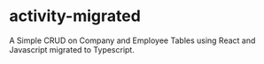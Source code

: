 # activity-migrated
A Simple CRUD on Company and Employee Tables using React and Javascript migrated to Typescript.

